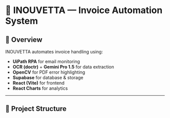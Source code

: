# 🧾 INOUVETTA — Invoice Automation System

## 📌 Overview
INOUVETTA automates invoice handling using:
- **UiPath RPA** for email monitoring
- **OCR (doctr)** + **Gemini Pro 1.5** for data extraction
- **OpenCV** for PDF error highlighting
- **Supabase** for database & storage
- **React (Vite)** for frontend
- **React Charts** for analytics

---

## 📁 Project Structure